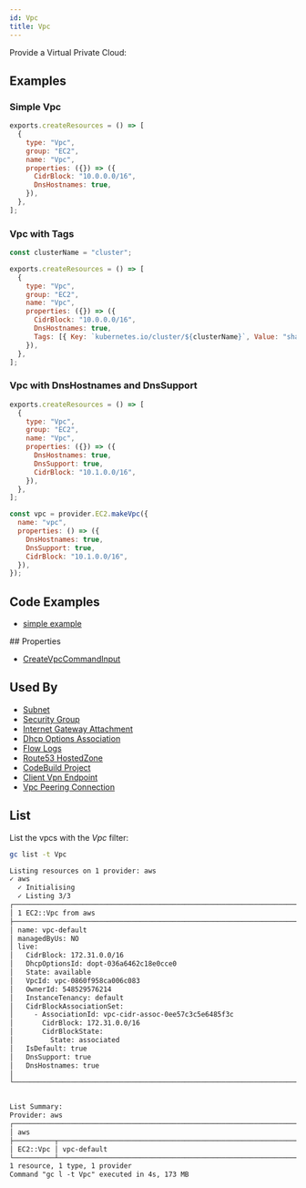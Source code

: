 ```yaml
---
id: Vpc
title: Vpc
---
```


Provide a Virtual Private Cloud:

## Examples

### Simple Vpc

```js
exports.createResources = () => [
  {
    type: "Vpc",
    group: "EC2",
    name: "Vpc",
    properties: ({}) => ({
      CidrBlock: "10.0.0.0/16",
      DnsHostnames: true,
    }),
  },
];
```

### Vpc with Tags

```js
const clusterName = "cluster";

exports.createResources = () => [
  {
    type: "Vpc",
    group: "EC2",
    name: "Vpc",
    properties: ({}) => ({
      CidrBlock: "10.0.0.0/16",
      DnsHostnames: true,
      Tags: [{ Key: `kubernetes.io/cluster/${clusterName}`, Value: "shared" }],
    }),
  },
];
```

### Vpc with DnsHostnames and DnsSupport

```js
exports.createResources = () => [
  {
    type: "Vpc",
    group: "EC2",
    name: "Vpc",
    properties: ({}) => ({
      DnsHostnames: true,
      DnsSupport: true,
      CidrBlock: "10.1.0.0/16",
    }),
  },
];

const vpc = provider.EC2.makeVpc({
  name: "vpc",
  properties: () => ({
    DnsHostnames: true,
    DnsSupport: true,
    CidrBlock: "10.1.0.0/16",
  }),
});
```

## Code Examples

- [simple example](https://github.com/grucloud/grucloud/blob/main/examples/aws/EC2/ec2-vpc/resources.js)

## Properties

- [CreateVpcCommandInput](https://docs.aws.amazon.com/AWSJavaScriptSDK/v3/latest/clients/client-ec2/interfaces/createvpccommandinput.html)

## Used By

- [Subnet](./Subnet.md)
- [Security Group](./SecurityGroup.md)
- [Internet Gateway Attachment](./InternetGatewayAttachment.md)
- [Dhcp Options Association](./DhcpOptionsAssociation.md)
- [Flow Logs](./FlowLogs.md)
- [Route53 HostedZone](../Route53/HostedZone.md)
- [CodeBuild Project](../CodeBuild/Project.md)
- [Client Vpn Endpoint](../EC2/ClientVpnEndpoint.md)
- [Vpc Peering Connection](./VpcPeeringConnection.md)

## List

List the vpcs with the _Vpc_ filter:

```sh
gc list -t Vpc
```

```txt
Listing resources on 1 provider: aws
✓ aws
  ✓ Initialising
  ✓ Listing 3/3
┌────────────────────────────────────────────────────────────────────────┐
│ 1 EC2::Vpc from aws                                                    │
├────────────────────────────────────────────────────────────────────────┤
│ name: vpc-default                                                      │
│ managedByUs: NO                                                        │
│ live:                                                                  │
│   CidrBlock: 172.31.0.0/16                                             │
│   DhcpOptionsId: dopt-036a6462c18e0cce0                                │
│   State: available                                                     │
│   VpcId: vpc-0860f958ca006c083                                         │
│   OwnerId: 548529576214                                                │
│   InstanceTenancy: default                                             │
│   CidrBlockAssociationSet:                                             │
│     - AssociationId: vpc-cidr-assoc-0ee57c3c5e6485f3c                  │
│       CidrBlock: 172.31.0.0/16                                         │
│       CidrBlockState:                                                  │
│         State: associated                                              │
│   IsDefault: true                                                      │
│   DnsSupport: true                                                     │
│   DnsHostnames: true                                                   │
│                                                                        │
└────────────────────────────────────────────────────────────────────────┘


List Summary:
Provider: aws
┌───────────────────────────────────────────────────────────────────────┐
│ aws                                                                   │
├──────────┬────────────────────────────────────────────────────────────┤
│ EC2::Vpc │ vpc-default                                                │
└──────────┴────────────────────────────────────────────────────────────┘
1 resource, 1 type, 1 provider
Command "gc l -t Vpc" executed in 4s, 173 MB
```
